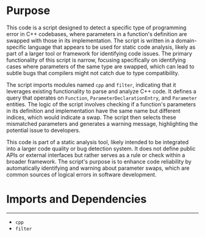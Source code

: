 # Purpose
This code is a script designed to detect a specific type of programming error in C++ codebases, where parameters in a function's definition are swapped with those in its implementation. The script is written in a domain-specific language that appears to be used for static code analysis, likely as part of a larger tool or framework for identifying code issues. The primary functionality of this script is narrow, focusing specifically on identifying cases where parameters of the same type are swapped, which can lead to subtle bugs that compilers might not catch due to type compatibility.

The script imports modules named `cpp` and `filter`, indicating that it leverages existing functionality to parse and analyze C++ code. It defines a query that operates on `Function`, `ParameterDeclarationEntry`, and `Parameter` entities. The logic of the script involves checking if a function's parameters in its definition and implementation have the same name but different indices, which would indicate a swap. The script then selects these mismatched parameters and generates a warning message, highlighting the potential issue to developers.

This code is part of a static analysis tool, likely intended to be integrated into a larger code quality or bug detection system. It does not define public APIs or external interfaces but rather serves as a rule or check within a broader framework. The script's purpose is to enhance code reliability by automatically identifying and warning about parameter swaps, which are common sources of logical errors in software development.
# Imports and Dependencies

---
- `cpp`
- `filter`


